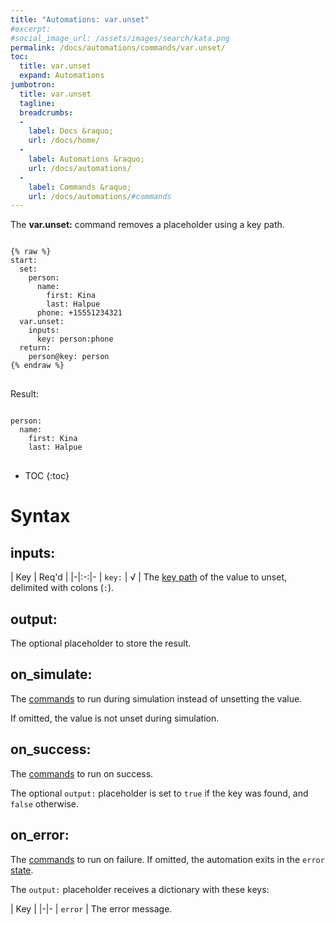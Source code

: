 ```yaml
---
title: "Automations: var.unset"
#excerpt: 
#social_image_url: /assets/images/search/kata.png
permalink: /docs/automations/commands/var.unset/
toc:
  title: var.unset
  expand: Automations
jumbotron:
  title: var.unset
  tagline: 
  breadcrumbs:
  -
    label: Docs &raquo;
    url: /docs/home/
  -
    label: Automations &raquo;
    url: /docs/automations/
  -
    label: Commands &raquo;
    url: /docs/automations/#commands
---
```


The **var.unset:** command removes a placeholder using a key path.

<pre>
<code class="language-cerb">
{% raw %}
start:
  set:
    person:
      name:
        first: Kina
        last: Halpue
      phone: +15551234321
  var.unset:
    inputs:
      key: person:phone
  return:
    person@key: person
{% endraw %}
</code>
</pre>

Result:

<pre>
<code class="language-cerb">
person:
  name:
    first: Kina
    last: Halpue
</code>
</pre>

* TOC
{:toc}

# Syntax

## inputs:

| Key | Req'd | 
|-|:-:|-
| `key:` | √ | The [key path](/docs/automations/#dictionaries) of the value to unset, delimited with colons (`:`).

## output:

The optional placeholder to store the result.

## on_simulate:

The [commands](/docs/automations/#commands) to run during simulation instead of unsetting the value.

If omitted, the value is not unset during simulation.

## on_success:

The [commands](/docs/automations/#commands) to run on success.

The optional `output:` placeholder is set to `true` if the key was found, and `false` otherwise.

## on_error:

The [commands](/docs/automations/#commands) to run on failure. If omitted, the automation exits in the `error` [state](/docs/automations/#exit-states).

The `output:` placeholder receives a dictionary with these keys:

| Key |
|-|-
| `error` | The error message.